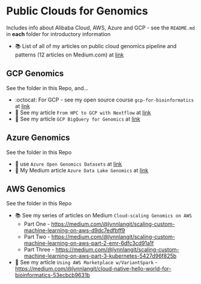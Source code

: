 # Public Clouds for Genomics

Includes info about Alibaba Cloud, AWS, Azure and GCP - see the `README.md` in **each** folder for introductory information
- :books: List of all of my articles on public cloud genomics pipeline and patterns (12 articles on Medium.com) at [link](https://lynnlangit.medium.com/list/genomics-pipelines-7489db9367e1)

## GCP Genomics

See the folder in this Repo, and...   

- :octocat: For GCP - see my open source course `gcp-for-bioinformatics` at [link](https://github.com/lynnlangit/gcp-for-bioinformatics)
- :book: See my article `From HPC to GCP with Nextflow` at [link](https://medium.com/@lynnlangit/cloud-native-bioinformatics-hpc-to-gcp-21a5fb9921cd)
- :book: See my article `GCP BigQuery for Genomics` at [link](https://medium.com/@lynnlangit/cloud-native-hello-world-for-bioinformatics-d21458a0013f)

## Azure Genomics 

See the folder in this Repo   

- :book: use `Azure Open Genomics Datasets` at [link](https://azure.microsoft.com/en-us/services/open-datasets/catalog/genomics-data-lake/)
- :book: My Medium article `Azure Data Lake Genomics` at [link](https://medium.com/@lynnlangit/azure-for-genomic-scale-workloads-ad3c989a3d0b)

## AWS Genomics

See the folder in this Repo  

- :books: See my series of articles on Medium `Cloud-scaling Genomics on AWS`
    - Part One - https://medium.com/@lynnlangit/scaling-custom-machine-learning-on-aws-d9dc7edfbff9
    - Part Two - https://medium.com/@lynnlangit/scaling-custom-machine-learning-on-aws-part-2-emr-6dfc3cd91a1f
    - Part Three - https://medium.com/@lynnlangit/scaling-custom-machine-learning-on-aws-part-3-kubernetes-5427d96f825b
- :book: See my article `Using AWS Marketplace w/VariantSpark` - https://medium.com/@lynnlangit/cloud-native-hello-world-for-bioinformatics-53ecbcb9631b

